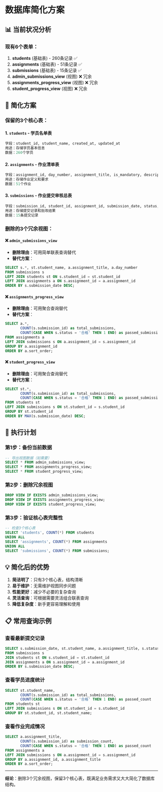 # 数据库简化方案

## 📊 当前状况分析

### 现有6个表单：
1. **students** (基础表) - 260条记录 ✅
2. **assignments** (基础表) - 51条记录 ✅  
3. **submissions** (基础表) - 15条记录 ✅
4. **admin_submissions_view** (视图) ❌ 冗余
5. **assignments_progress_view** (视图) ❌ 冗余
6. **student_progress_view** (视图) ❌ 冗余

## 🎯 简化方案

### 保留的3个核心表：

#### 1. `students` - 学员名单表
```sql
字段：student_id, student_name, created_at, updated_at
用途：存储学员基本信息
数据：260个学员
```

#### 2. `assignments` - 作业清单表  
```sql
字段：assignment_id, day_number, assignment_title, is_mandatory, description, sort_order, created_at, updated_at
用途：存储作业定义和要求
数据：51个作业
```

#### 3. `submissions` - 作业提交审核总表
```sql
字段：submission_id, student_id, assignment_id, submission_date, status, feedback, attachments_url, created_at, updated_at
用途：存储提交记录和批改结果
数据：15条提交记录
```

### 删除的3个冗余视图：

#### ❌ `admin_submissions_view`
- **删除理由**：可用简单联表查询替代
- **替代方案**：
```sql
SELECT s.*, st.student_name, a.assignment_title, a.day_number
FROM submissions s 
LEFT JOIN students st ON s.student_id = st.student_id
LEFT JOIN assignments a ON s.assignment_id = a.assignment_id
ORDER BY s.submission_date DESC;
```

#### ❌ `assignments_progress_view` 
- **删除理由**：可用聚合查询替代
- **替代方案**：
```sql
SELECT a.*, 
       COUNT(s.submission_id) as total_submissions,
       COUNT(CASE WHEN s.status = '合格' THEN 1 END) as passed_submissions
FROM assignments a 
LEFT JOIN submissions s ON a.assignment_id = s.assignment_id
GROUP BY a.assignment_id
ORDER BY a.sort_order;
```

#### ❌ `student_progress_view`
- **删除理由**：可用聚合查询替代  
- **替代方案**：
```sql
SELECT st.*,
       COUNT(s.submission_id) as total_submissions,
       COUNT(CASE WHEN s.status = '合格' THEN 1 END) as passed_submissions
FROM students st
LEFT JOIN submissions s ON st.student_id = s.student_id  
GROUP BY st.student_id
ORDER BY MAX(s.submission_date) DESC;
```

## 🚀 执行计划

### 第1步：备份当前数据
```sql
-- 导出视图数据（如需要）
SELECT * FROM admin_submissions_view;
SELECT * FROM assignments_progress_view; 
SELECT * FROM student_progress_view;
```

### 第2步：删除冗余视图
```sql
DROP VIEW IF EXISTS admin_submissions_view;
DROP VIEW IF EXISTS assignments_progress_view;
DROP VIEW IF EXISTS student_progress_view;
```

### 第3步：验证核心表完整性
```sql
-- 检查3个核心表
SELECT 'students', COUNT(*) FROM students
UNION ALL
SELECT 'assignments', COUNT(*) FROM assignments  
UNION ALL
SELECT 'submissions', COUNT(*) FROM submissions;
```

## 💡 简化后的优势

1. **简洁明了**：只有3个核心表，结构清晰
2. **易于维护**：无需维护视图同步问题
3. **性能更好**：减少不必要的复杂查询  
4. **灵活查询**：可根据需要灵活组合联表查询
5. **降低复杂度**：新手更容易理解和使用

## 📋 常用查询示例

### 查看最新提交记录
```sql
SELECT s.submission_date, st.student_name, a.assignment_title, s.status
FROM submissions s
JOIN students st ON s.student_id = st.student_id  
JOIN assignments a ON s.assignment_id = a.assignment_id
ORDER BY s.submission_date DESC;
```

### 查看学员进度统计
```sql
SELECT st.student_name,
       COUNT(s.submission_id) as total_submissions,
       COUNT(CASE WHEN s.status = '合格' THEN 1 END) as passed_count
FROM students st
LEFT JOIN submissions s ON st.student_id = s.student_id
GROUP BY st.student_id, st.student_name;
```

### 查看作业完成情况
```sql  
SELECT a.assignment_title,
       COUNT(s.submission_id) as submission_count,
       COUNT(CASE WHEN s.status = '合格' THEN 1 END) as passed_count
FROM assignments a
LEFT JOIN submissions s ON a.assignment_id = s.assignment_id
GROUP BY a.assignment_id, a.assignment_title
ORDER BY a.sort_order;
```

---

**结论**：删除3个冗余视图，保留3个核心表，既满足业务需求又大大简化了数据库结构。
